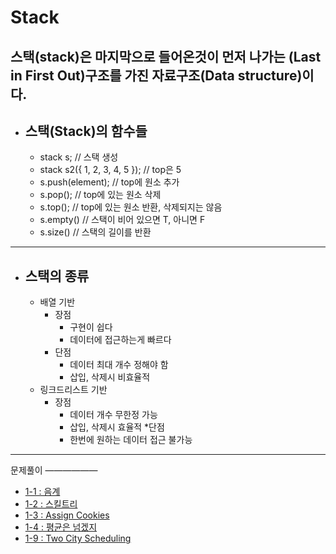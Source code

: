 Stack
========================

스택(stack)은 마지막으로 들어온것이 먼저 나가는 (Last in First Out)구조를 가진 자료구조(Data structure)이다.
----------

* 스택(Stack)의 함수들 
    -------------
    * stack<int> s; // 스택 생성
    * stack<int> s2({ 1, 2, 3, 4, 5 }); // top은 5
    * s.push(element); // top에 원소 추가
    * s.pop();  // top에 있는 원소 삭제
    * s.top(); // top에 있는 원소 반환, 삭제되지는 않음
    * s.empty() // 스택이 비어 있으면 T, 아니면 F
    * s.size() // 스택의 길이를 반환

--------------------------------------------------

* 스택의 종류
    -------------
    * 배열 기반
      * 장점
        * 구현이 쉽다
        * 데이터에 접근하는게 빠르다
      * 단점
        * 데이터 최대 개수 정해야 함
        * 삽입, 삭제시 비효율적
    * 링크드리스트 기반
      * 장점
        * 데이터 개수 무한정 가능
        * 삽입, 삭제시 효율적
      *단점
        * 한번에 원하는 데이터 접근 불가능

--------------------------------------------------



문제풀이
——————
* [1-1 : 음계](문제풀이/1-1(음계))
* [1-2 : 스킬트리](문제풀이/1-2(스킬트리))
* [1-3 : Assign Cookies](문제풀이/1-3(AssignCookies))
* [1-4 : 평균은 넘겠지](문제풀이/1-4(평균은넘겠지))
* [1-9 : Two City Scheduling](문제풀이/1-9(TwoCityScheduling))

